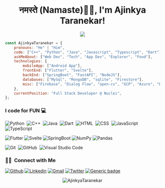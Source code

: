 <h1 align="center">नमस्ते (Namaste)🙏🏻, I'm Ajinkya Taranekar!</h1>
 
<p align="center">
  <a href="https://github.com/DenverCoder1/readme-typing-svg"><img src="https://readme-typing-svg.herokuapp.com?lines=Software+Developer;Full+Stack+Developer;Svelte%20|%20SpringBoot%20|%20Flutter%20|%20Python%20;WiWith+Great+power+comes+Great+Responsibilities&center=true&width=500&height=50"></a>
</p>

```javascript
const AjinkyaTaranekar = {
    pronouns: "He" | "Him",
    code: ["C++", "Python", "Java", "Javascript", "Typescript", "Dart"],
    askMeAbout: ["Web Dev", "Tech", "App Dev", "Explorer", "Food"],
    technologies: {
        mobileApp: ["Android App"],
        frontEnd: ["Flutter", "Svelte"],
        backEnd: ["SpringBoot", "FastAPI", "NodeJS"],
        databases: ["MySql", "MongoDB", "sqlite", "Firestore"],
        misc: ["Firebase", "Dialog Flow", "open-cv", "GCP", "Azure", "ElasticSearch", "Logstash"]
    },
    currentPosition: "Full Stack Developer @ Nuclei",
};
```

### I code for FUN :computer:

![Python](https://img.shields.io/badge/-Python-05122A?style=flat&logo=python)&nbsp;
![C++](https://img.shields.io/badge/-C++-05122A?style=flat&logo=C%2B%2B&logoColor=00599C)&nbsp;
![Java](https://img.shields.io/badge/-Java-05122A?style=flat&logo=java)&nbsp;
![Dart](https://img.shields.io/badge/-Dart-05122A?style=flat&logo=dart)&nbsp;
![HTML](https://img.shields.io/badge/-HTML-05122A?style=flat&logo=HTML5)&nbsp;
![CSS](https://img.shields.io/badge/-CSS-05122A?style=flat&logo=CSS3&logoColor=1572B6)&nbsp;
![JavaScript](https://img.shields.io/badge/-JavaScript-05122A?style=flat&logo=javascript)&nbsp;
![TypeScript](https://img.shields.io/badge/-TypeScript-05122A?style=flat&logo=typescript)&nbsp;


![Flutter](https://img.shields.io/badge/flutter-%23013243.svg?style=flat&logo=flutter&logoColor=white)
![Svelte](https://img.shields.io/badge/svelte-%23013243.svg?style=flat&logo=svelte&logoColor=white)
![SpringBoot](https://img.shields.io/badge/springboot-%23013243.svg?style=flat&logo=springboot&logoColor=white)
![NumPy](https://img.shields.io/badge/numpy-%23013243.svg?style=flat&logo=numpy&logoColor=white)
![Pandas](https://img.shields.io/badge/pandas-%23150458.svg?style=flat&logo=pandas&logoColor=white)

![Git](https://img.shields.io/badge/-Git-05122A?style=flat&logo=git)&nbsp;
![GitHub](https://img.shields.io/badge/-GitHub-05122A?style=flat&logo=github)&nbsp;
![Visual Studio Code](https://img.shields.io/badge/-Visual%20Studio%20Code-05122A?style=flat&logo=visual-studio-code&logoColor=007ACC)&nbsp;


### 🤝🏻 &nbsp;Connect with Me
[![Github](https://img.shields.io/badge/-Github-000?style=flat&logo=Github&logoColor=white)](https://github.com/AjinkyaTaranekar)
[![Linkedin](https://img.shields.io/badge/-LinkedIn-blue?style=flat&logo=Linkedin&logoColor=white)](https://www.linkedin.com/in/ajinkya-taranekar-8a7148168/)
[![Gmail](https://img.shields.io/badge/-Gmail-c14438?style=flat&logo=Gmail&logoColor=white)](mailto:ajinkyataranekar@gmail.com)
[![Twitter](https://img.shields.io/twitter/url/https/twitter.com/cloudposse.svg?style=social&label=Follow%20%40AjinkyaTaranekr)](https://twitter.com/AjinkyaTaranekr)
[![Generic badge](https://img.shields.io/badge/Resume%3F-Here-<blue>.svg)](https://drive.google.com/file/d/1lvsVyaDhyvMAjG5EKAizhrJBLDsXZypC/view?usp=sharing)

<p align="center" >   
  <img src="https://komarev.com/ghpvc/?username=AjinkyaTaranekar" alt="AjinkyaTaranekar" />
</p>


